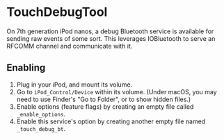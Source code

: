 # TouchDebugTool
On 7th generation iPod nanos, a debug Bluetooth service is available for sending raw events of some sort. This leverages IOBluetooth to serve an RFCOMM channel and communicate with it.

## Enabling
1. Plug in your iPod, and mount its volume.
2. Go to `iPod_Control/Device` within its volume. (Under macOS, you may need to use Finder's "Go to Folder", or to show hidden files.)
3. Enable options (feature flags) by creating an empty file called `_enable_options`.
4. Enable this service's option by creating another empty file named `_touch_debug_bt`.
